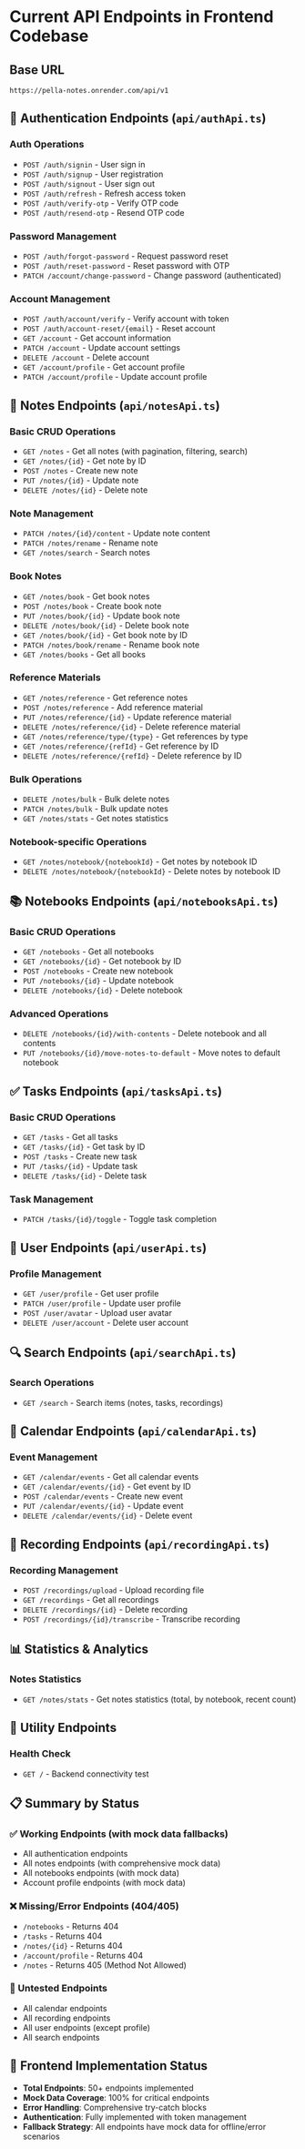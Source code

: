 # Current API Endpoints in Frontend Codebase

## Base URL

`https://pella-notes.onrender.com/api/v1`

## 🔐 Authentication Endpoints (`api/authApi.ts`)

### Auth Operations

- `POST /auth/signin` - User sign in
- `POST /auth/signup` - User registration
- `POST /auth/signout` - User sign out
- `POST /auth/refresh` - Refresh access token
- `POST /auth/verify-otp` - Verify OTP code
- `POST /auth/resend-otp` - Resend OTP code

### Password Management

- `POST /auth/forgot-password` - Request password reset
- `POST /auth/reset-password` - Reset password with OTP
- `PATCH /account/change-password` - Change password (authenticated)

### Account Management

- `POST /auth/account/verify` - Verify account with token
- `POST /auth/account-reset/{email}` - Reset account
- `GET /account` - Get account information
- `PATCH /account` - Update account settings
- `DELETE /account` - Delete account
- `GET /account/profile` - Get account profile
- `PATCH /account/profile` - Update account profile

## 📝 Notes Endpoints (`api/notesApi.ts`)

### Basic CRUD Operations

- `GET /notes` - Get all notes (with pagination, filtering, search)
- `GET /notes/{id}` - Get note by ID
- `POST /notes` - Create new note
- `PUT /notes/{id}` - Update note
- `DELETE /notes/{id}` - Delete note

### Note Management

- `PATCH /notes/{id}/content` - Update note content
- `PATCH /notes/rename` - Rename note
- `GET /notes/search` - Search notes

### Book Notes

- `GET /notes/book` - Get book notes
- `POST /notes/book` - Create book note
- `PUT /notes/book/{id}` - Update book note
- `DELETE /notes/book/{id}` - Delete book note
- `GET /notes/book/{id}` - Get book note by ID
- `PATCH /notes/book/rename` - Rename book note
- `GET /notes/books` - Get all books

### Reference Materials

- `GET /notes/reference` - Get reference notes
- `POST /notes/reference` - Add reference material
- `PUT /notes/reference/{id}` - Update reference material
- `DELETE /notes/reference/{id}` - Delete reference material
- `GET /notes/reference/type/{type}` - Get references by type
- `GET /notes/reference/{refId}` - Get reference by ID
- `DELETE /notes/reference/{refId}` - Delete reference by ID

### Bulk Operations

- `DELETE /notes/bulk` - Bulk delete notes
- `PATCH /notes/bulk` - Bulk update notes
- `GET /notes/stats` - Get notes statistics

### Notebook-specific Operations

- `GET /notes/notebook/{notebookId}` - Get notes by notebook ID
- `DELETE /notes/notebook/{notebookId}` - Delete notes by notebook ID

## 📚 Notebooks Endpoints (`api/notebooksApi.ts`)

### Basic CRUD Operations

- `GET /notebooks` - Get all notebooks
- `GET /notebooks/{id}` - Get notebook by ID
- `POST /notebooks` - Create new notebook
- `PUT /notebooks/{id}` - Update notebook
- `DELETE /notebooks/{id}` - Delete notebook

### Advanced Operations

- `DELETE /notebooks/{id}/with-contents` - Delete notebook and all contents
- `PUT /notebooks/{id}/move-notes-to-default` - Move notes to default notebook

## ✅ Tasks Endpoints (`api/tasksApi.ts`)

### Basic CRUD Operations

- `GET /tasks` - Get all tasks
- `GET /tasks/{id}` - Get task by ID
- `POST /tasks` - Create new task
- `PUT /tasks/{id}` - Update task
- `DELETE /tasks/{id}` - Delete task

### Task Management

- `PATCH /tasks/{id}/toggle` - Toggle task completion

## 👤 User Endpoints (`api/userApi.ts`)

### Profile Management

- `GET /user/profile` - Get user profile
- `PATCH /user/profile` - Update user profile
- `POST /user/avatar` - Upload user avatar
- `DELETE /user/account` - Delete user account

## 🔍 Search Endpoints (`api/searchApi.ts`)

### Search Operations

- `GET /search` - Search items (notes, tasks, recordings)

## 📅 Calendar Endpoints (`api/calendarApi.ts`)

### Event Management

- `GET /calendar/events` - Get all calendar events
- `GET /calendar/events/{id}` - Get event by ID
- `POST /calendar/events` - Create new event
- `PUT /calendar/events/{id}` - Update event
- `DELETE /calendar/events/{id}` - Delete event

## 🎤 Recording Endpoints (`api/recordingApi.ts`)

### Recording Management

- `POST /recordings/upload` - Upload recording file
- `GET /recordings` - Get all recordings
- `DELETE /recordings/{id}` - Delete recording
- `POST /recordings/{id}/transcribe` - Transcribe recording

## 📊 Statistics & Analytics

### Notes Statistics

- `GET /notes/stats` - Get notes statistics (total, by notebook, recent count)

## 🔧 Utility Endpoints

### Health Check

- `GET /` - Backend connectivity test

## 📋 Summary by Status

### ✅ Working Endpoints (with mock data fallbacks)

- All authentication endpoints
- All notes endpoints (with comprehensive mock data)
- All notebooks endpoints (with mock data)
- Account profile endpoints (with mock data)

### ❌ Missing/Error Endpoints (404/405)

- `/notebooks` - Returns 404
- `/tasks` - Returns 404
- `/notes/{id}` - Returns 404
- `/account/profile` - Returns 404
- `/notes` - Returns 405 (Method Not Allowed)

### 🔄 Untested Endpoints

- All calendar endpoints
- All recording endpoints
- All user endpoints (except profile)
- All search endpoints

## 🎯 Frontend Implementation Status

- **Total Endpoints**: 50+ endpoints implemented
- **Mock Data Coverage**: 100% for critical endpoints
- **Error Handling**: Comprehensive try-catch blocks
- **Authentication**: Fully implemented with token management
- **Fallback Strategy**: All endpoints have mock data for offline/error scenarios
